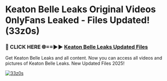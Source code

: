 # Keaton Belle Leaks Original Videos 0nlyFans Leaked - Files Updated! (33z0s)

<h3>🔴 CLICK HERE 🌐==►► <a href="https://tinyurl.com/3hn5wdd3" rel="nofollow">Keaton Belle Leaks Updated Files</a></h3>

Get Keaton Belle Leaks and all content. Now you can access all videos and pictures of Keaton Belle Leaks. New Updated Files 2025!

[![33z0s](https://i.imgur.com/4HnBqBT.gif)](https://tinyurl.com/3hn5wdd3)
